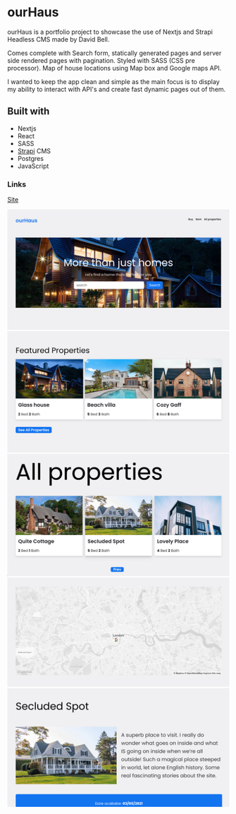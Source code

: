 # ourHaus

ourHaus is a portfolio project to showcase the use of Nextjs and Strapi Headless CMS made by David Bell.

Comes complete with Search form, statically generated pages and server side rendered pages with pagination. Styled with SASS (CSS pre processor). Map of house locations using Map box and Google maps API.

I wanted to keep the app clean and simple as the main focus is to display my ability to interact with API's and create fast dynamic pages out of them.

## Built with

- Nextjs
- React
- SASS
- [Strapi](https://strapi.io/) CMS
- Postgres
- JavaScript

### Links

[Site](https://ourhaus.vercel.app/)

![Screenshot 1](/public/s1.png)
![Screenshot 2](/public/s2.png)
![Screenshot 3](/public/s3.png)
![Screenshot 4](/public/s4.png)
![Screenshot 5](/public/s5.png)
